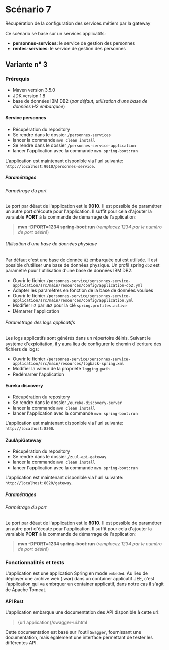 

# Scénario 7
Récupération de la configuration des services métiers par la gateway

Ce scénario se base sur un services applicatifs: 
* **personnes-services**: le service de gestion des personnes
* **rentes-services**: le service de gestion des personnes

## Variante n° 3
### Prérequis
* Maven version 3.5.0
* JDK version 1.8
* base de données IBM DB2 (*par défaut, utilisation d'une base de données H2 embarquée*)

#### Service personnes
* Récupération du repository
* Se rendre dans le dossier `/personnes-services`
* lancer la commande `mvn clean install`
* Se rendre dans le dossier `/personnes-service-application`
* lancer l'application avec la commande `mvn spring-boot:run`

L'application est maintenant disponible via l'url suivante: `http://localhost:9010/personnes-service`. 

##### Paramétrages
###### Parmétrage du port
Le port par déaut de l'application est le **9010**. Il est possible de paramétrer un autre port d'écoute pour 
l'application. Il suffit pour cela d'ajouter la varaiable **PORT** à la commande de démarrage de l'application:
> **mvn -DPORT=1234 spring-boot:run** (*remplacez 1234 par le numéro de port désiré*)


###### Utilisation d'une base de données physique
Par défaut c'est une base de donnée `H2` embarquée qui est utilisée. Il est possible d'utiliser une base de données physique. 
Un profil spring `db2` est paramétré pour l'utilisation d'une base de données IBM DB2. 

* Ouvrir le fichier `/personnes-service/personnes-service-application/src/main/resources/config/application-db2.yml`
* Adapter les paramètres en fonction de la base de données voulues
* Ouvrir le fichier `/personnes-service/personnes-service-application/src/main/resources/config/application.yml`
* Modifier `h2`  par `db2` pour la clé `spring.profiles.active`
* Démarrer l'application 

###### Paramétrage des logs applicatifs
Les logs applicatifs sont générés dans un répertoire déinis. Suivant le système d'exploitation, il y aura lieu de configurer le chemin d'écriture des fichiers de logs:

* Ouvrir le fichier `/personnes-service/personnes-service-application/src/main/resources/logback-spring.xml`
* Modifier la valeur de la propriété `logging.path`
* Redémarrer l'application

#### Eureka discovery
* Récupération du repository
* Se rendre dans le dossier `/eureka-discovery-server`
* lancer la commande `mvn clean install`
* lancer l'application avec la commande `mvn spring-boot:run`

L'application est maintenant disponible via l'url suivante: `http://localhost:8300`. 

#### ZuulApiGateway
* Récupération du repository
* Se rendre dans le dossier `/zuul-api-gateway`
* lancer la commande `mvn clean install`
* lancer l'application avec la commande `mvn spring-boot:run`

L'application est maintenant disponible via l'url suivante: `http://localhost:8020/gateway`. 

##### Paramétrages
###### Parmétrage du port
Le port par déaut de l'application est le **8010**. Il est possible de paramétrer un autre port d'écoute pour 
l'application. Il suffit pour cela d'ajouter la varaiable **PORT** à la commande de démarrage de l'application:
> **mvn -DPORT=1234 spring-boot:run** (*remplacez 1234 par le numéro de port désiré*)

### Fonctionnalités et tests
L'application est une application Spring en mode `embeded`. Au lieu de déployer une archive web (.war) dans un container applicatif JEE, c'est l'application qui va embrquer un container applicatif, dans notre cas il s'agit de Apache Tomcat.

#### API Rest
L'application embarque une documentation des API disponible à cette url:
> {url application}/swagger-ui.html

Cette documentation est basé sur l'outil `Swagger`, fournissant une documentation, mais également une interface permettant de tester les différentes API.

